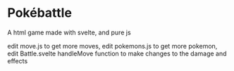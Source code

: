# Pokébattle

A html game made with svelte, and pure js

edit move.js to get more moves, edit pokemons.js to get more pokemon, edit Battle.svelte handleMove function to make changes to the damage and effects
